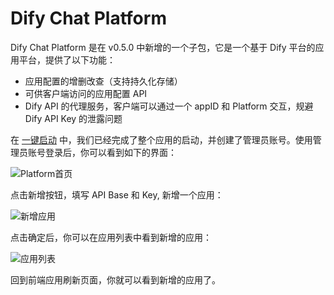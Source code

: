 # Dify Chat Platform

Dify Chat Platform 是在 v0.5.0 中新增的一个子包，它是一个基于 Dify 平台的应用平台，提供了以下功能：

- 应用配置的增删改查（支持持久化存储）
- 可供客户端访问的应用配置 API
- Dify API 的代理服务，客户端可以通过一个 appID 和 Platform 交互，规避 Dify API Key 的泄露问题

在 [一键启动](./../quick-start/one-key-start.md) 中，我们已经完成了整个应用的启动，并创建了管理员账号。使用管理员账号登录后，你可以看到如下的界面：

![Platform首页](/guide__platform_app_init.png)

点击新增按钮，填写 API Base 和 Key, 新增一个应用：

![新增应用](/guide__platform_add_app.png)

点击确定后，你可以在应用列表中看到新增的应用：

![应用列表](/guide__platform_add_app_success.png)

回到前端应用刷新页面，你就可以看到新增的应用了。
